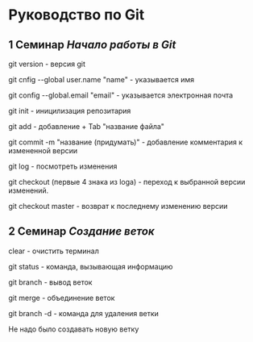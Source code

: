 # Руководство по Git

## 1 Семинар _Начало работы в Git_

git version - версия git

git cnfig --global user.name "name" - указывается имя

git config --global.email "email" - указывается электронная почта

git init - иницилизация репозитария

git add - добавление + Tab "название файла"

git commit -m "название (придумать)" - добавление комментария к измененной версии

git log - посмотреть изменения

git checkout (первые 4 знака из loga) - переход к выбранной версии изменений.

git checkout master - возврат к последнему изменению версии

## 2 Семинар _Создание веток_

clear - очистить терминал

git status - команда, вызывающая информацию

git branch - вывод веток

git merge - объединение веток

git branch -d - команда для удаления ветки

Не надо было создавать новую ветку